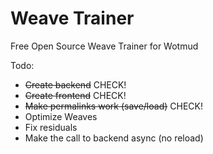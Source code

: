# Weave Trainer
Free Open Source Weave Trainer for Wotmud

Todo:
- ~~Create backend~~ CHECK!
- ~~Create frontend~~ CHECK!
- ~~Make permalinks work (save/load)~~ CHECK!
- Optimize Weaves
- Fix residuals
- Make the call to backend async (no reload)

